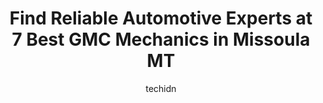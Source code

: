---
layout: ampstory
image: https://images.unsplash.com/photo-1560361586-8242b1fc06c5?ixlib=rb-4.0.3&ixid=MnwxMjA3fDB8MHxwaG90by1wYWdlfHx8fGVufDB8fHx8&auto=format&fit=crop&w=640&h=853&q=80
author: techidn
featured: false
description: For top-quality automotive repairs and maintenance, visit the 7 best GMC Mechanic in Missoula MT, USA. Their reputation for excellence and their dedication to customer satisfaction make them
title: Find Reliable Automotive Experts at 7 Best GMC Mechanics in Missoula MT
cover:
   title: Find Reliable Automotive Experts at 7 Best GMC Mechanics in Missoula MT
   subtitle: Rickpate
   background: https://images.unsplash.com/photo-1560361586-8242b1fc06c5?ixlib=rb-4.0.3&ixid=MnwxMjA3fDB8MHxwaG90by1wYWdlfHx8fGVufDB8fHx8&auto=format&fit=crop&w=640&h=853&q=80

pages: 
 - layout: thirds
   top: <h1>#1 Meineke Car Care Center</h1>
   bottom: "<p>I needed a lot of work done on my brakes and a wheel bearing replaced.   I was able to make an appointment online easily for the following day.  They got it up on the lif</p>"
   background: https://www.knot35.com/toplist/wp-content/uploads/2023/06/best-gmc-mechanic-1-in-missoula-mt-1685837646.jpeg
   backgroundblur: true
 - layout: thirds
   top: <h1>#2 Willys Auto</h1>
   bottom: "<p>721 Mount Ave, Missoula, MT 59801, United States</p>"
   background: https://www.knot35.com/toplist/wp-content/uploads/2023/06/best-gmc-mechanic-2-in-missoula-mt-1685837646.jpeg
   cta:
      link: https://www.knot35.com/toplist/find-reliable-automotive-experts-at-7-best-gmc-mechanics-in-missoula-mt/
      text: Find Reliable Automotive Experts at 7 Best GMC Mechanics in Missoula MT
 - layout: thirds
   top: <h1>#3 Honesty Automotive</h1>
   bottom: "<p>4053 Whipporwill Dr, Missoula, MT 59808, United States</p>"
   background: https://www.knot35.com/toplist/wp-content/uploads/2023/06/best-gmc-mechanic-3-in-missoula-mt-1685837647.jpeg
   cta:
      link: https://www.knot35.com/toplist/find-reliable-automotive-experts-at-7-best-gmc-mechanics-in-missoula-mt/
      text: Find Reliable Automotive Experts at 7 Best GMC Mechanics in Missoula MT
 - layout: thirds
   top: <h1>#4 EQ Auto & Diesel</h1>
   bottom: "<p>5115 U.S. Hwy 93 S, Missoula, MT 59804, United States</p>"
   background: https://images.unsplash.com/photo-1557672172-298e090bd0f1?ixlib=rb-4.0.3&ixid=MnwxMjA3fDB8MHxwaG90by1wYWdlfHx8fGVufDB8fHx8&auto=format&fit=crop&w=640&h=853&q=80
   cta:
      link: https://www.knot35.com/toplist/find-reliable-automotive-experts-at-7-best-gmc-mechanics-in-missoula-mt/
      text: Find Reliable Automotive Experts at 7 Best GMC Mechanics in Missoula MT
 - layout: thirds
   top: <h1>#5 Unique Automotive Services</h1>
   bottom: "<p>1414 Montana St, Missoula, MT 59801, United States</p>"
   background: https://images.unsplash.com/photo-1524169358666-79f22534bc6e?ixlib=rb-4.0.3&ixid=MnwxMjA3fDB8MHxwaG90by1wYWdlfHx8fGVufDB8fHx8&auto=format&fit=crop&w=640&h=853&q=80
   cta:
      link: https://www.knot35.com/toplist/find-reliable-automotive-experts-at-7-best-gmc-mechanics-in-missoula-mt/
      text: Find Reliable Automotive Experts at 7 Best GMC Mechanics in Missoula MT
 - layout: thirds
   top: <h1>#6 Crawfords Auto & Motorsports</h1>
   bottom: "<p>2504 W Broadway St, Missoula, MT 59808, United States</p>"
   background: https://images.unsplash.com/photo-1534312527009-56c7016453e6?ixlib=rb-4.0.3&ixid=MnwxMjA3fDB8MHxwaG90by1wYWdlfHx8fGVufDB8fHx8&auto=format&fit=crop&w=640&h=853&q=80
   cta:
      link: https://www.knot35.com/toplist/find-reliable-automotive-experts-at-7-best-gmc-mechanics-in-missoula-mt/
      text: Find Reliable Automotive Experts at 7 Best GMC Mechanics in Missoula MT
 - layout: thirds
   top: <h1>#7 Gregs Trans-Electric</h1>
   bottom: "<p>203 Commerce St, Missoula, MT 59808, United States</p>"
   background: https://images.unsplash.com/photo-1510906594845-bc082582c8cc?ixlib=rb-4.0.3&ixid=MnwxMjA3fDB8MHxwaG90by1wYWdlfHx8fGVufDB8fHx8&auto=format&fit=crop&w=640&h=853&q=80
   cta:
      link: https://www.knot35.com/toplist/find-reliable-automotive-experts-at-7-best-gmc-mechanics-in-missoula-mt/
      text: Find Reliable Automotive Experts at 7 Best GMC Mechanics in Missoula MT
 - layout: thirds
   middle: Continue reading...
   background: https://images.unsplash.com/photo-1515405295579-ba7b45403062?ixlib=rb-4.0.3&ixid=MnwxMjA3fDB8MHxwaG90by1wYWdlfHx8fGVufDB8fHx8&auto=format&fit=crop&w=640&h=853&q=80
   cta:
      link: https://www.knot35.com/toplist/find-reliable-automotive-experts-at-7-best-gmc-mechanics-in-missoula-mt/
      text: Find Reliable Automotive Experts at 7 Best GMC Mechanics in Missoula MT
      
---